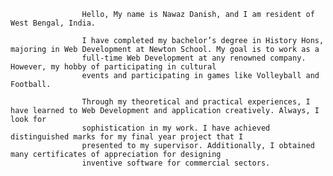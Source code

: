 
                    Hello, My name is Nawaz Danish, and I am resident of West Bengal, India.
                    
                    I have completed my bachelor’s degree in History Hons, majoring in Web Development at Newton School. My goal is to work as a
                    full-time Web Development at any renowned company. However, my hobby of participating in cultural
                    events and participating in games like Volleyball and Football.
                    
                    Through my theoretical and practical experiences, I have learned to Web Development and application creatively. Always, I look for
                    sophistication in my work. I have achieved distinguished marks for my final year project that I
                    presented to my supervisor. Additionally, I obtained many certificates of appreciation for designing
                    inventive software for commercial sectors.
